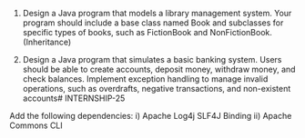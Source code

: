1. Design a Java program that models a library management system. Your
   program should include a base class named Book and subclasses for specific
   types of books, such as FictionBook and NonFictionBook. (Inheritance)

2. Design a Java program that simulates a basic banking system. Users should be
   able to create accounts, deposit money, withdraw money, and check balances.
   Implement exception handling to manage invalid operations, such as
   overdrafts, negative transactions, and non-existent accounts# INTERNSHIP-25

Add the following dependencies:
 i) Apache Log4j SLF4J Binding
 ii) Apache Commons CLI
